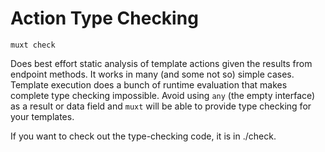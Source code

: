 # Action Type Checking

`muxt check`

Does best effort static analysis of template actions given the results from endpoint methods.
It works in many (and some not so) simple cases.
Template execution does a bunch of runtime evaluation that makes complete type checking impossible.
Avoid using `any` (the empty interface) as a result or data field and `muxt` will be able to provide type checking for your templates.

If you want to check out the type-checking code, it is in ./check.